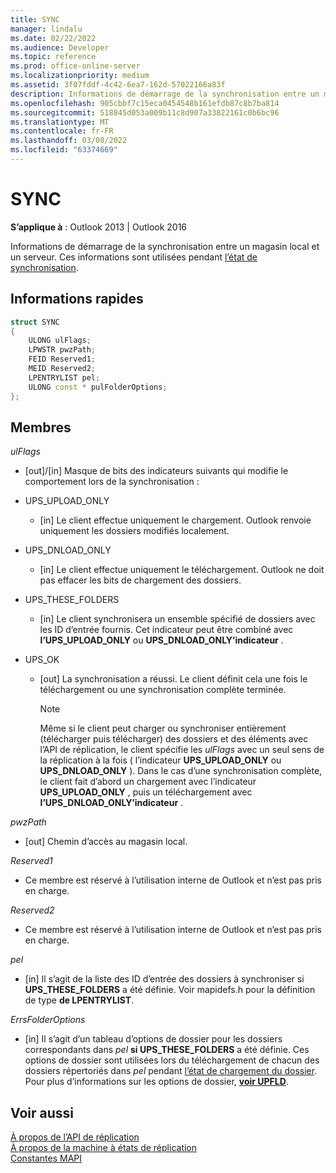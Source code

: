 ```yaml
---
title: SYNC
manager: lindalu
ms.date: 02/22/2022
ms.audience: Developer
ms.topic: reference
ms.prod: office-online-server
ms.localizationpriority: medium
ms.assetid: 3f07fddf-4c42-6ea7-162d-57022166a83f
description: Informations de démarrage de la synchronisation entre un magasin local et un serveur.
ms.openlocfilehash: 905cbbf7c15eca0454548b161efdb87c8b7ba814
ms.sourcegitcommit: 518845d053a009b11c8d907a33822161c0b6bc96
ms.translationtype: MT
ms.contentlocale: fr-FR
ms.lasthandoff: 03/08/2022
ms.locfileid: "63374669"
---
```

# <a name="sync"></a>SYNC

**S’applique à** : Outlook 2013 | Outlook 2016
  
Informations de démarrage de la synchronisation entre un magasin local et un serveur. Ces informations sont utilisées pendant [l’état de synchronisation](synchronize-state.md).
  
## <a name="quick-info"></a>Informations rapides

```cpp
struct SYNC 
{ 
    ULONG ulFlags; 
    LPWSTR pwzPath; 
    FEID Reserved1; 
    MEID Reserved2; 
    LPENTRYLIST pel; 
    ULONG const * pulFolderOptions; 
};
```

## <a name="members"></a>Membres

 _ulFlags_
  
- [out]/[in] Masque de bits des indicateurs suivants qui modifie le comportement lors de la synchronisation :

- UPS_UPLOAD_ONLY

  - [in] Le client effectue uniquement le chargement. Outlook renvoie uniquement les dossiers modifiés localement.

- UPS_DNLOAD_ONLY

  - [in] Le client effectue uniquement le téléchargement. Outlook ne doit pas effacer les bits de chargement des dossiers.

- UPS_THESE_FOLDERS

  - [in] Le client synchronisera un ensemble spécifié de dossiers avec les ID d’entrée fournis. Cet indicateur peut être combiné avec **l’UPS_UPLOAD_ONLY** ou **UPS_DNLOAD_ONLY’indicateur** .

- UPS_OK

  - [out] La synchronisation a réussi. Le client définit cela une fois le téléchargement ou une synchronisation complète terminée.

      > [!NOTE]
      > Même si le client peut charger ou synchroniser entièrement (télécharger puis télécharger) des dossiers et des éléments avec l’API de réplication, le client spécifie les *ulFlags* avec un seul sens de la réplication à la fois ( l’indicateur **UPS_UPLOAD_ONLY** ou **UPS_DNLOAD_ONLY** ). Dans le cas d’une synchronisation complète, le client fait d’abord un chargement avec l’indicateur **UPS_UPLOAD_ONLY** , puis un téléchargement avec **l’UPS_DNLOAD_ONLY’indicateur** . 
  
 _pwzPath_
  
- [out] Chemin d’accès au magasin local.

 _Reserved1_
  
- Ce membre est réservé à l’utilisation interne de Outlook et n’est pas pris en charge.

 _Reserved2_
  
- Ce membre est réservé à l’utilisation interne de Outlook et n’est pas pris en charge.

 _pel_
  
- [in] Il s’agit de la liste des ID d’entrée des dossiers à synchroniser si **UPS_THESE_FOLDERS** a été définie. Voir mapidefs.h pour la définition de type **de LPENTRYLIST**.

 _ErrsFolderOptions_
  
- [in] Il s’agit d’un tableau d’options de dossier pour les dossiers correspondants dans _pel_ **si UPS_THESE_FOLDERS** a été définie. Ces options de dossier sont utilisées lors du téléchargement de chacun des dossiers répertoriés dans *pel* pendant [l’état de chargement du dossier](upload-folder-state.md). Pour plus d’informations sur les options de dossier, **[voir UPFLD](upfld.md)**.

## <a name="see-also"></a>Voir aussi

[À propos de l’API de réplication](about-the-replication-api.md)  
[À propos de la machine à états de réplication](about-the-replication-state-machine.md)  
[Constantes MAPI](mapi-constants.md)
